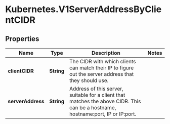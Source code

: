 # Kubernetes.V1ServerAddressByClientCIDR

## Properties
Name | Type | Description | Notes
------------ | ------------- | ------------- | -------------
**clientCIDR** | **String** | The CIDR with which clients can match their IP to figure out the server address that they should use. | 
**serverAddress** | **String** | Address of this server, suitable for a client that matches the above CIDR. This can be a hostname, hostname:port, IP or IP:port. | 


